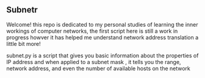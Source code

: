 Subnetr
----


Welcome! this repo is dedicated to my personal studies of learning
the inner workings of computer networks, the first script here
is still a work in progress howver it has helped me understand 
network address translation a little bit more! 

subnet.py is a script that gives you basic information about 
the properties of IP address and when applied to a subnet mask , 
it tells you the range, network address, and even the number 
of available hosts on the network
